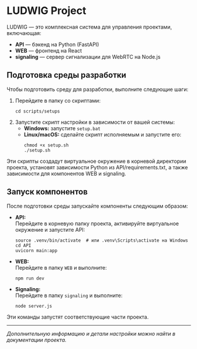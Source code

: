 # LUDWIG Project

LUDWIG — это комплексная система для управления проектами, включающая:
- **API** — бэкенд на Python (FastAPI)
- **WEB** — фронтенд на React
- **signaling** — сервер сигнализации для WebRTC на Node.js

## Подготовка среды разработки

Чтобы подготовить среду для разработки, выполните следующие шаги:

1. Перейдите в папку со скриптами:
   ```
   cd scripts/setups
   ```
2. Запустите скрипт настройки в зависимости от вашей системы:
   - **Windows:** запустите `setup.bat`
   - **Linux/macOS:** сделайте скрипт исполняемым и запустите его:
     ```
     chmod +x setup.sh
     ./setup.sh
     ```

Эти скрипты создадут виртуальное окружение в корневой директории проекта, установят зависимости Python из API/requirements.txt, а также зависимости для компонентов WEB и signaling.

## Запуск компонентов

После подготовки среды запускайте компоненты следующим образом:

- **API:**  
  Перейдите в корневую папку проекта, активируйте виртуальное окружение и запустите API:
  ```
  source .venv/bin/activate  # или .venv\Scripts\activate на Windows
  cd API
  uvicorn main:app
  ```
- **WEB:**  
  Перейдите в папку `WEB` и выполните:
  ```
  npm run dev
  ```
- **Signaling:**  
  Перейдите в папку `signaling` и выполните:
  ```
  node server.js
  ```

Эти команды запустят соответствующие части проекта.

---
*Дополнительную информацию и детали настройки можно найти в документации проекта.*